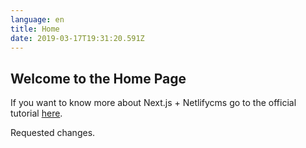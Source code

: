 ```yaml
---
language: en
title: Home
date: 2019-03-17T19:31:20.591Z
---
```

## Welcome to the Home Page

If you want to know more about Next.js + Netlifycms go to the official tutorial [here](https://www.netlifycms.org/docs/nextjs/).

Requested changes.